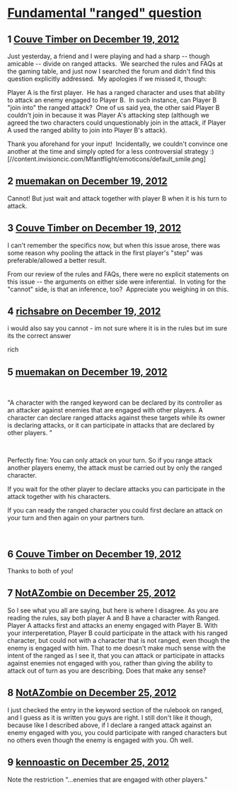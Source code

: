 # [Fundamental &quot;ranged&quot; question](https://community.fantasyflightgames.com/topic/75883-fundamental-ranged-question/)

## 1 [Couve Timber on December 19, 2012](https://community.fantasyflightgames.com/topic/75883-fundamental-ranged-question/?do=findComment&comment=736394)

Just yesterday, a friend and I were playing and had a sharp -- though amicable -- divide on ranged attacks.  We searched the rules and FAQs at the gaming table, and just now I searched the forum and didn't find this question explicitly addressed.  My apologies if we missed it, though:

Player A is the first player.  He has a ranged character and uses that ability to attack an enemy engaged to Player B.  In such instance, can Player B "join into" the ranged attack?  One of us said yea, the other said Player B couldn't join in because it was Player A's attacking step (although we agreed the two characters could unquestionably join in the attack, if Player A used the ranged ability to join into Player B's attack).

Thank you aforehand for your input!  Incidentally, we couldn't convince one another at the time and simply opted for a less controversial strategy :) [//content.invisioncic.com/Mfantflight/emoticons/default_smile.png]

## 2 [muemakan on December 19, 2012](https://community.fantasyflightgames.com/topic/75883-fundamental-ranged-question/?do=findComment&comment=736450)

Cannot! But just wait and attack together with player B when it is his turn to attack.

## 3 [Couve Timber on December 19, 2012](https://community.fantasyflightgames.com/topic/75883-fundamental-ranged-question/?do=findComment&comment=736504)

I can't remember the specifics now, but when this issue arose, there was some reason why pooling the attack in the first player's "step" was preferable/allowed a better result. 

From our review of the rules and FAQs, there were no explicit statements on this issue -- the arguments on either side were inferential.  In voting for the "cannot" side, is that an inference, too?  Appreciate you weighing in on this.

## 4 [richsabre on December 19, 2012](https://community.fantasyflightgames.com/topic/75883-fundamental-ranged-question/?do=findComment&comment=736558)

i would also say you cannot - im not sure where it is in the rules but im sure its the correct answer

rich

## 5 [muemakan on December 19, 2012](https://community.fantasyflightgames.com/topic/75883-fundamental-ranged-question/?do=findComment&comment=736623)

 

"A character with the ranged keyword can be declared by its controller as an attacker against enemies that are engaged with other players. A character can declare ranged attacks against these targets while its owner is declaring attacks, or it can participate in attacks that are declared by other players. "

 

Perfectly fine: You can only attack on your turn. So if you range attack another players enemy, the attack must be carried out by only the ranged character.

If you wait for the other player to declare attacks you can participate in the attack together with his characters.

If you can ready the ranged character you could first declare an attack on your turn and then again on your partners turn.

 

## 6 [Couve Timber on December 19, 2012](https://community.fantasyflightgames.com/topic/75883-fundamental-ranged-question/?do=findComment&comment=736650)

Thanks to both of you!

## 7 [NotAZombie on December 25, 2012](https://community.fantasyflightgames.com/topic/75883-fundamental-ranged-question/?do=findComment&comment=738788)

So I see what you all are saying, but here is where I disagree. As you are reading the rules, say both player A and B have a character with Ranged. Player A attacks first and attacks an enemy engaged with Player B. With your interperetation, Player B could participate in the attack with his ranged character, but could not with a character that is not ranged, even though the enemy is engaged with him. That to me doesn't make much sense with the intent of the ranged as I see it, that you can attack or participate in attacks against enemies not engaged with you, rather than giving the ability to attack out of turn as you are describing. Does that make any sense?

## 8 [NotAZombie on December 25, 2012](https://community.fantasyflightgames.com/topic/75883-fundamental-ranged-question/?do=findComment&comment=738789)

I just checked the entry in the keyword section of the rulebook on ranged, and I guess as it is written you guys are right. I still don't like it though, because like I described above, if I declare a ranged attack against an enemy engaged with you, you could participate with ranged characters but no others even though the enemy is engaged with you. Oh well. 

## 9 [kennoastic on December 25, 2012](https://community.fantasyflightgames.com/topic/75883-fundamental-ranged-question/?do=findComment&comment=738817)

Note the restriction "…enemies that are engaged with other players."

